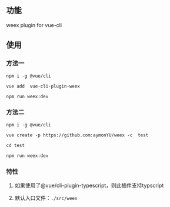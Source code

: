 ## 功能
 weex plugin for vue-cli

## 使用

### 方法一
```
npm i -g @vue/cli
```

```
vue add  vue-cli-plugin-weex 
```

```
npm run weex:dev
```


### 方法二
```
npm i -g @vue/cli
```

```
vue create -p https://github.com:aymonYU/weex -c  test
```

```
cd test
```

```
npm run weex:dev
```


### 特性
1. 如果使用了@vue/cli-plugin-typescript，则此插件支持typscript

2. 默认入口文件：`./src/weex`
